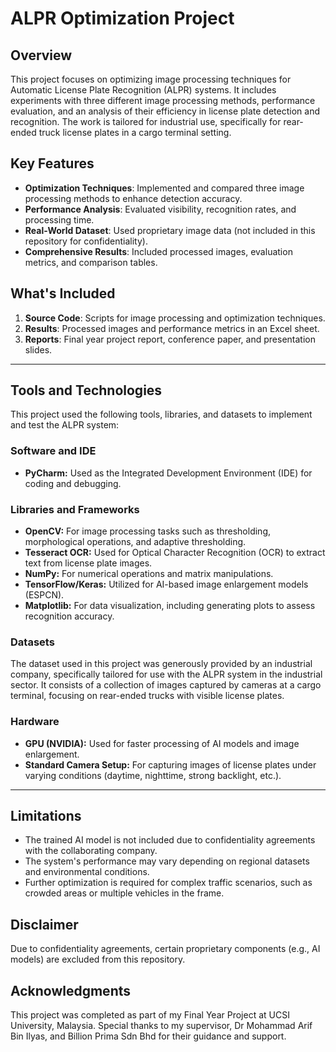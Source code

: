 # ALPR Optimization Project

## Overview
This project focuses on optimizing image processing techniques for Automatic License Plate Recognition (ALPR) systems. It includes experiments with three different image processing methods, performance evaluation, and an analysis of their efficiency in license plate detection and recognition. The work is tailored for industrial use, specifically for rear-ended truck license plates in a cargo terminal setting.

## Key Features
- **Optimization Techniques**: Implemented and compared three image processing methods to enhance detection accuracy.
- **Performance Analysis**: Evaluated visibility, recognition rates, and processing time.
- **Real-World Dataset**: Used proprietary image data (not included in this repository for confidentiality).
- **Comprehensive Results**: Included processed images, evaluation metrics, and comparison tables.

## What's Included
1. **Source Code**: Scripts for image processing and optimization techniques.
2. **Results**: Processed images and performance metrics in an Excel sheet.
3. **Reports**: Final year project report, conference paper, and presentation slides.

---

## Tools and Technologies
This project used the following tools, libraries, and datasets to implement and test the ALPR system:

### **Software and IDE**
- **PyCharm:** Used as the Integrated Development Environment (IDE) for coding and debugging.

### **Libraries and Frameworks**
- **OpenCV:** For image processing tasks such as thresholding, morphological operations, and adaptive thresholding.
- **Tesseract OCR:** Used for Optical Character Recognition (OCR) to extract text from license plate images.
- **NumPy:** For numerical operations and matrix manipulations.
- **TensorFlow/Keras:** Utilized for AI-based image enlargement models (ESPCN).
- **Matplotlib:** For data visualization, including generating plots to assess recognition accuracy.

### **Datasets**
The dataset used in this project was generously provided by an industrial company, specifically tailored for use with the ALPR system in the industrial sector. It consists of a collection of images captured by cameras at a cargo terminal, focusing on rear-ended trucks with visible license plates. 

### **Hardware**
- **GPU (NVIDIA):** Used for faster processing of AI models and image enlargement.
- **Standard Camera Setup:** For capturing images of license plates under varying conditions (daytime, nighttime, strong backlight, etc.).

---

## Limitations
- The trained AI model is not included due to confidentiality agreements with the collaborating company.
- The system's performance may vary depending on regional datasets and environmental conditions.
- Further optimization is required for complex traffic scenarios, such as crowded areas or multiple vehicles in the frame.


## Disclaimer
Due to confidentiality agreements, certain proprietary components (e.g., AI models) are excluded from this repository.

## Acknowledgments
This project was completed as part of my Final Year Project at UCSI University, Malaysia. Special thanks to my supervisor, Dr Mohammad Arif Bin Ilyas, and Billion Prima Sdn Bhd for their guidance and support.

